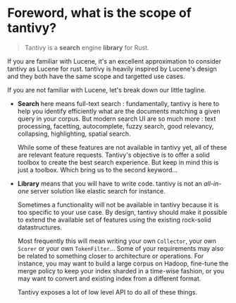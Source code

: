 # Foreword, what is the scope of tantivy?

> Tantivy is a **search** engine **library** for Rust.

If you are familiar with Lucene, it's an excellent approximation to consider tantivy as Lucene for rust. tantivy is heavily inspired by Lucene's design and
they both have the same scope and targetted use cases.

If you are not familiar with Lucene, let's break down our little tagline.

- **Search** here means full-text search : fundamentally, tantivy is here to help you
identify efficiently what are the documents matching a given query in your corpus.
But modern search UI are so much more : text processing, facetting, autocomplete, fuzzy search, good
relevancy, collapsing, highlighting, spatial search.

  While some of these features are not available in tantivy yet, all of these are relevant
  feature requests. Tantivy's objective is to offer a solid toolbox to create the best search
  experience. But keep in mind this is just a toolbox.
  Which bring us to the second keyword...

- **Library** means that you will have to write code. tantivy is not an *all-in-one* server solution like elastic search for instance.

  Sometimes a functionality will not be available in tantivy because it is too
  specific to your use case. By design, tantivy should make it possible to extend
  the available set of features using the existing rock-solid datastructures.

  Most frequently this will mean writing your own `Collector`, your own `Scorer` or your own
  `TokenFilter`... Some of your requirements may also be related to
  something closer to architecture or operations. For instance, you may
  want to build a large corpus on Hadoop, fine-tune the merge policy to keep your
  index sharded in a time-wise fashion, or you may want to convert and existing
  index from a different format.

  Tantivy exposes a lot of low level API to do all of these things.
